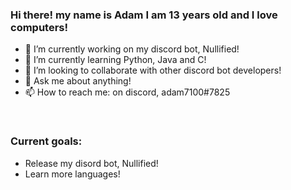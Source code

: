 ### Hi there! my name is Adam I am 13 years old and I love computers!

- 🔭 I’m currently working on my discord bot, Nullified!
- 🌱 I’m currently learning Python, Java and C!
- 👯 I’m looking to collaborate with other discord bot developers!
- 💬 Ask me about anything!
- 📫 How to reach me: on discord, adam7100#7825

<br />

### Current goals:
- Release my disord bot, Nullified!
- Learn more languages!
